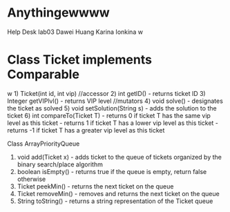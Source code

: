 # Anythingewwww
Help Desk lab03 Dawei Huang Karina Ionkina
w
<h1>Class Ticket implements Comparable</h1>w
1) Ticket(int id, int vip)
//accessor
2) int getID() - returns ticket ID
3) Integer getVIPlvl() - returns VIP level
//mutators
4) void solve() - designates the ticket as solved
5) void setSolution(String s) - adds the solution to the ticket
6) int compareTo(Ticket T) - returns 0 if ticket T has the same vip level as this ticket
                           - returns 1 if ticket T has a lower vip level as this ticket
                           - returns -1 if ticket T has a greater vip level as this ticket

Class ArrayPriorityQueue
1) void add(Ticket x) - adds ticket to the queue of tickets organized by the binary search/place algorithm
2) boolean isEmpty() - returns true if the queue is empty, return false otherwise
3) Ticket peekMin() - returns the next ticket on the queue
4) Ticket removeMin() - removes and returns the next ticket on the queue
5) String toString() -  returns a string representation of the Ticket queue
